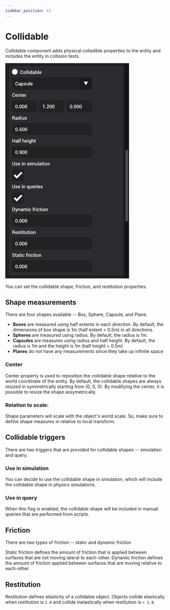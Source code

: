 ```yaml
---
sidebar_position: 13
---
```


# Collidable

Collidable component adds physical colladible properties to the entity and includes the entity in collision tests.

![Collidable](./img/collidable.png)

You can set the collidable shape, friction, and restitution properties.

## Shape measurements

There are four shapes available -- Box, Sphere, Capsule, and Plane.

- **Boxes** are measured using half extents in each direction. By default, the dimensions of box shape is 1m (half extent = 0.5m) in all directions.
- **Spheres** are measured using radius. By default, the radius is 1m.
- **Capsules** are measures using radius and half height. By default, the radius is 1m and the height is 1m (half height = 0.5m)
- **Planes** do not have any measurements since they take up infinite space

### Center

Center property is used to reposition the collidable shape relative to the world coordinate of the entity. By default, the collidable shapes
are always resized in symmetrically starting from (0, 0, 0). By modifying the center, it is possible to resize the shape assymetrically.

### Relation to scale:

Shape parameters will scale with the object's world scale. So, make sure to define shape measures in relative to local transform.

## Collidable triggers

There are two triggers that are provided for collidable shapes -- simulation and query.

### Use in simulation

You can decide to use the collidable shape in simulation, which will include the collidable shape in physics simulations.

### Use in query

When this flag is enabled, the collidable shape will be included in manual queries that are performed from scripts.

## Friction

There are two types of friction -- static and dynamic friction

Static friction defines the amount of friction that is applied between surfaces that are not moving lateral to each-other. Dynamic friction defines the amount of friction applied between surfaces that are moving relative to each-other.

## Restitution

Restitution defines elasticity of a collidable object. Objects collide elastically when restitution is `1.0` and collide inelastically when restitution is `< 1.0`.
